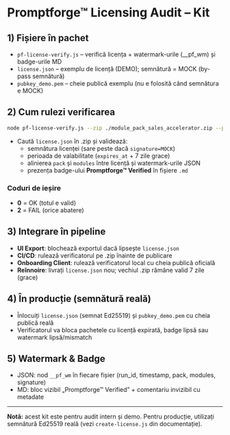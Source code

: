 # Promptforge™ Licensing Audit – Kit

## 1) Fișiere în pachet
- `pf-license-verify.js` – verifică licența + watermark-urile (__pf_wm) și badge-urile MD
- `license.json` – exemplu de licență (DEMO); semnătură = MOCK (by-pass semnătură)
- `pubkey_demo.pem` – cheie publică exemplu (nu e folosită când semnătura e MOCK)

## 2) Cum rulezi verificarea
```bash
node pf-license-verify.js --zip ./module_pack_sales_accelerator.zip --pub ./pubkey_demo.pem
```
- Caută `license.json` în .zip și validează:
  - semnătura licenței (sare peste dacă `signature=MOCK`)
  - perioada de valabilitate (`expires_at` + 7 zile grace)
  - alinierea `pack` și `modules` între licență și watermark-urile JSON
  - prezența badge-ului **Promptforge™ Verified** în fișiere `.md`

### Coduri de ieșire
- **0** = OK (totul e valid)
- **2** = FAIL (orice abatere)

## 3) Integrare în pipeline
- **UI Export**: blochează exportul dacă lipsește `license.json`
- **CI/CD**: rulează verificatorul pe .zip înainte de publicare
- **Onboarding Client**: rulează verificatorul local cu cheia publică oficială
- **Reînnoire**: livrați `license.json` nou; vechiul .zip rămâne valid 7 zile (grace)

## 4) În producție (semnătură reală)
- Înlocuiți `license.json` (semnat Ed25519) și `pubkey_demo.pem` cu cheia publică reală
- Verificatorul va bloca pachetele cu licență expirată, badge lipsă sau watermark lipsă/mismatch

## 5) Watermark & Badge
- JSON: nod `__pf_wm` în fiecare fișier (run_id, timestamp, pack, modules, signature)
- MD: bloc vizibil „Promptforge™ Verified” + comentariu invizibil cu metadate

---

**Notă:** acest kit este pentru audit intern și demo. Pentru producție, utilizați semnătură Ed25519 reală (vezi `create-license.js` din documentație).
